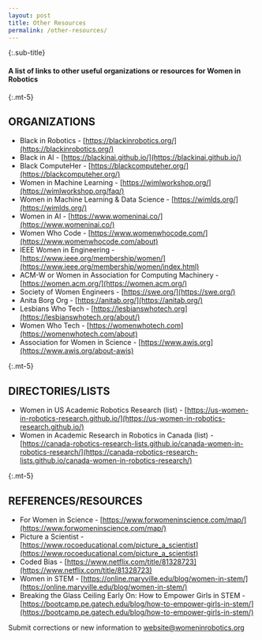 ```yaml
---
layout: post
title: Other Resources
permalink: /other-resources/
---
```

<!-- markdownlint-disable blanks-around-headings -->

{:.sub-title}
#### A list of links to other useful organizations or resources for Women in Robotics

{:.mt-5}
## ORGANIZATIONS

- Black in Robotics - ​​[https://blackinrobotics.org/](https://blackinrobotics.org/)
- Black in AI - [https://blackinai.github.io/](https://blackinai.github.io/)
- Black ComputeHer - [https://blackcomputeher.org/](https://blackcomputeher.org/)
- Women in Machine Learning - [https://wimlworkshop.org/](https://wimlworkshop.org/faq/)
- Women in Machine Learning & Data Science - [https://wimlds.org/](https://wimlds.org/)
- Women in AI - [https://www.womeninai.co/](https://www.womeninai.co/)
- Women Who Code - [https://www.womenwhocode.com/](https://www.womenwhocode.com/about)
- IEEE Women in Engineering - [https://www.ieee.org/membership/women/](https://www.ieee.org/membership/women/index.html)
- ACM-W or Women in Association for Computing Machinery - [https://women.acm.org/](https://women.acm.org/)
- Society of Women Engineers - [https://swe.org/](https://swe.org/)
- Anita Borg Org - [https://anitab.org/](https://anitab.org/)
- Lesbians Who Tech - [https://lesbianswhotech.org](https://lesbianswhotech.org/about/)
- Women Who Tech - [https://womenwhotech.com](https://womenwhotech.com/about)
- Association for Women in Science - [https://www.awis.org](https://www.awis.org/about-awis)

{:.mt-5}
## DIRECTORIES/LISTS

- Women in US Academic Robotics Research (list) - [https://us-women-in-robotics-research.github.io/](https://us-women-in-robotics-research.github.io/)
- Women in Academic Research in Robotics in Canada (list) - [https://canada-robotics-research-lists.github.io/canada-women-in-robotics-research/](https://canada-robotics-research-lists.github.io/canada-women-in-robotics-research/)

{:.mt-5}
## REFERENCES/RESOURCES

- For Women in Science - [https://www.forwomeninscience.com/map/](https://www.forwomeninscience.com/map/)
- Picture a Scientist - [https://www.rocoeducational.com/picture_a_scientist](https://www.rocoeducational.com/picture_a_scientist)
- Coded Bias - [https://www.netflix.com/title/81328723](https://www.netflix.com/title/81328723)
- Women in STEM - [https://online.maryville.edu/blog/women-in-stem/](https://online.maryville.edu/blog/women-in-stem/)
- Breaking the Glass Ceiling Early On: How to Empower Girls in STEM - [https://bootcamp.pe.gatech.edu/blog/how-to-empower-girls-in-stem/](https://bootcamp.pe.gatech.edu/blog/how-to-empower-girls-in-stem/)

Submit corrections or new information to [website@womeninrobotics.org](mailto:website@womeninrobotics.org)
